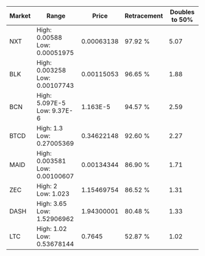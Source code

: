 | Market | Range | Price| Retracement | Doubles to 50% |
| --- | --- | --- | --- | --- |
| NXT | High: 0.00588<br />Low: 0.00051975 | 0.00063138 | 97.92 % | 5.07 |
| BLK | High: 0.003258<br />Low: 0.00107743 | 0.00115053 | 96.65 % | 1.88 |
| BCN | High: 5.097E-5<br />Low: 9.37E-6 | 1.163E-5 | 94.57 % | 2.59 |
| BTCD | High: 1.3<br />Low: 0.27005369 | 0.34622148 | 92.60 % | 2.27 |
| MAID | High: 0.003581<br />Low: 0.00100607 | 0.00134344 | 86.90 % | 1.71 |
| ZEC | High: 2<br />Low: 1.023 | 1.15469754 | 86.52 % | 1.31 |
| DASH | High: 3.65<br />Low: 1.52906962 | 1.94300001 | 80.48 % | 1.33 |
| LTC | High: 1.02<br />Low: 0.53678144 | 0.7645 | 52.87 % | 1.02 |
